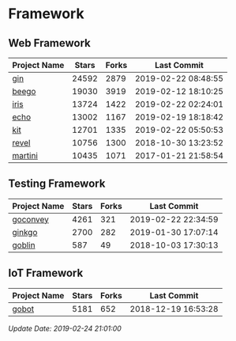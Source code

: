 # Framework

## Web Framework

| Project Name | Stars | Forks | Last Commit |
| ------------ | ----- | ----- | ----------- |
| [gin](https://github.com/gin-gonic/gin) | 24592 | 2879 | 2019-02-22 08:48:55 |
| [beego](https://github.com/astaxie/beego) | 19030 | 3919 | 2019-02-12 18:10:25 |
| [iris](https://github.com/kataras/iris) | 13724 | 1422 | 2019-02-22 02:24:01 |
| [echo](https://github.com/labstack/echo) | 13002 | 1167 | 2019-02-19 18:18:42 |
| [kit](https://github.com/go-kit/kit) | 12701 | 1335 | 2019-02-22 05:50:53 |
| [revel](https://github.com/revel/revel) | 10756 | 1300 | 2018-10-30 13:23:52 |
| [martini](https://github.com/go-martini/martini) | 10435 | 1071 | 2017-01-21 21:58:54 |

## Testing Framework

| Project Name | Stars | Forks | Last Commit |
| ------------ | ----- | ----- | ----------- |
| [goconvey](https://github.com/smartystreets/goconvey) | 4261 | 321 | 2019-02-22 22:34:59 |
| [ginkgo](https://github.com/onsi/ginkgo) | 2700 | 282 | 2019-01-30 17:07:14 |
| [goblin](https://github.com/franela/goblin) | 587 | 49 | 2018-10-03 17:30:13 |

## IoT Framework

| Project Name | Stars | Forks | Last Commit |
| ------------ | ----- | ----- | ----------- |
| [gobot](https://github.com/hybridgroup/gobot) | 5181 | 652 | 2018-12-19 16:53:28 |

*Update Date: 2019-02-24 21:01:00*
